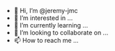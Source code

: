- 👋 Hi, I’m @jeremy-jmc
- 👀 I’m interested in ...
- 🌱 I’m currently learning ...
- 💞️ I’m looking to collaborate on ...
- 📫 How to reach me ...

<!---
jeremy-jmc/jeremy-jmc is a ✨ special ✨ repository because its `README.md` (this file) appears on your GitHub profile.
You can click the Preview link to take a look at your changes.
--->
